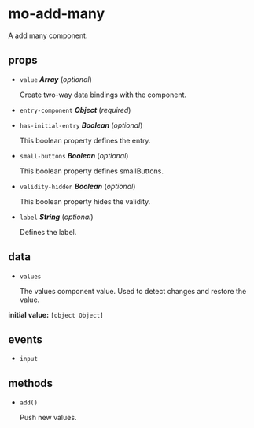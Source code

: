 # mo-add-many 

A add many component. 

## props 

- `value` ***Array*** (*optional*) 

  Create two-way data bindings with the component. 

- `entry-component` ***Object*** (*required*) 

- `has-initial-entry` ***Boolean*** (*optional*) 

  This boolean property defines the entry. 

- `small-buttons` ***Boolean*** (*optional*) 

  This boolean property defines smallButtons. 

- `validity-hidden` ***Boolean*** (*optional*) 

  This boolean property hides the validity. 

- `label` ***String*** (*optional*) 

  Defines the label. 

## data 

- `values` 

  The values component value.
  Used to detect changes and restore the value. 

**initial value:** `[object Object]` 

## events 

- `input` 

## methods 

- `add()` 

  Push new values. 

